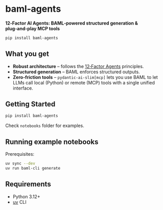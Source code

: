 # baml‑agents

**12‑Factor AI Agents: BAML‑powered structured generation & plug‑and‑play MCP tools**

```bash
pip install baml‑agents
```

## What you get

- **Robust architecture** – follows the [12‑Factor Agents](https://github.com/humanlayer/12-factor-agents) principles.
- **Structured generation** – BAML enforces structured outputs.
- **Zero‑friction tools** – `pydantic‑ai‑slim[mcp]` lets you use BAML to let LLMs call local (Python) or remote (MCP) tools with a single unified interface.

## Getting Started

```bash
pip install baml-agents
```

Check `notebooks` folder for examples.

## Running example notebooks

Prerequisites:

```bash
uv sync --dev
uv run baml-cli generate
```

## Requirements

- Python 3.12+
- [uv](https://docs.astral.sh/uv/) CLI
